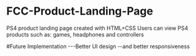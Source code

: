 # FCC-Product-Landing-Page
PS4 product landing page created with HTML+CSS 
Users can view PS4 products such as: games, headphones and controllers

#Future Implementation
---Better UI design 
--and better responsiveness
